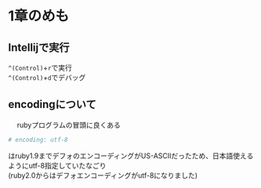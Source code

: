 # 1章のめも

## Intellijで実行

`^(Control)`+`r`で実行  
`^(Control)`+`d`でデバッグ

## encodingについて
　
rubyプログラムの冒頭に良くある

```ruby
# encoding: utf-8
```

はruby1.9までデフォのエンコーディングがUS-ASCIIだったため、日本語使えるようにutf-8指定していたなごり  
(ruby2.0からはデフォエンコーディングがutf-8になりました)

